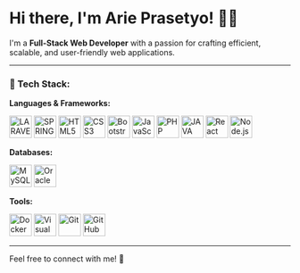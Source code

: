 # Hi there, I'm Arie Prasetyo! 👋✨

I'm a **Full-Stack Web Developer** with a passion for crafting efficient, scalable, and user-friendly web applications. 

---

### 🚀 Tech Stack:

**Languages & Frameworks:**
<p>
  <img alt="LARAVEL" width="40px" src="https://cdn.jsdelivr.net/gh/devicons/devicon@latest/icons/laravel/laravel-original.svg" />
  <img alt="SPRING" width="40px" src="https://cdn.jsdelivr.net/gh/devicons/devicon@latest/icons/spring/spring-original.svg" />
  <img alt="HTML5" width="40px" src="https://cdn.jsdelivr.net/gh/devicons/devicon/icons/html5/html5-original.svg" />
  <img alt="CSS3" width="40px" src="https://cdn.jsdelivr.net/gh/devicons/devicon/icons/css3/css3-original.svg" />
  <img alt="Bootstrap5" width="40px" src="https://cdn.jsdelivr.net/gh/devicons/devicon@latest/icons/bootstrap/bootstrap-original.svg" />
  <img alt="JavaScript" width="40px" src="https://cdn.jsdelivr.net/gh/devicons/devicon/icons/javascript/javascript-original.svg" />
  <img alt="PHP" width="40px" src="https://cdn.jsdelivr.net/gh/devicons/devicon@latest/icons/php/php-original.svg" />
  <img alt="JAVA" width="40px" src="https://cdn.jsdelivr.net/gh/devicons/devicon@latest/icons/java/java-original.svg" />
  <img alt="React" width="40px" src="https://cdn.jsdelivr.net/gh/devicons/devicon/icons/react/react-original.svg" />
  <img alt="Node.js" width="40px" src="https://cdn.jsdelivr.net/gh/devicons/devicon/icons/nodejs/nodejs-original.svg" />
</p>

**Databases:**
<p>
  <img alt="MySQL" width="40px" src="https://cdn.jsdelivr.net/gh/devicons/devicon/icons/mysql/mysql-original.svg" />
  <img alt="Oracle" width="40px" src="https://cdn.jsdelivr.net/gh/devicons/devicon@latest/icons/oracle/oracle-original.svg" />
</p>

**Tools:**
<p>
  <img alt="Docker" width="40px" src="https://cdn.jsdelivr.net/gh/devicons/devicon@latest/icons/docker/docker-original.svg" />
  <img alt="Visual Studio Code" width="40px" src="https://cdn.jsdelivr.net/gh/devicons/devicon/icons/vscode/vscode-original.svg" />
  <img alt="Git" width="40px" src="https://cdn.jsdelivr.net/gh/devicons/devicon/icons/git/git-original.svg" />
  <img alt="GitHub" width="40px" src="https://user-images.githubusercontent.com/3369400/139447912-e0f43f33-6d9f-45f8-be46-2df5bbc91289.png" />
</p>

---

Feel free to connect with me! 🚀
